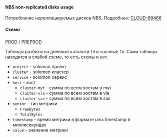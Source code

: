 #### NBS non-replicated disks usage

Потребление нереплицируемых дисков NBS. Подробнее: [CLOUD-69466](https://st.yandex-team.ru/CLOUD-69466)

##### Схема

[PROD](https://yt.yandex-team.ru/hahn/navigation?path=//home/cloud-dwh/data/prod/raw/solomon/nbs_nrd_used_space)
/ [PREPROD](https://yt.yandex-team.ru/hahn/navigation?path=//home/cloud-dwh/data/preprod/raw/solomon/nbs_nrd_used_space)

Таблицы разбиты на дневные каталоги `1d` и часовые `1h`. Сами таблицы находятся в [слабой схеме](https://yt.yandex-team.ru/docs/description/storage/static_schema#schema_mode), то есть схемы и нет.

* `project` - solomon проект
* `cluster` - solomon кластер
* `service` - solomon сервис
* `host` - хост
    * `cluster-myt` - сумма по всем хостам в myt
    * `cluster-vla` - сумма по всем хостам в vla
    * `cluster-sas` - сумма по всем хостам в sas
* `sensor` - тип метрики
    * `FreeBytes`
    * `TotalBytes`
* `timestamp` - время метрики в формате unix timestamp в миллисекундах
* `value` - значение метрики
